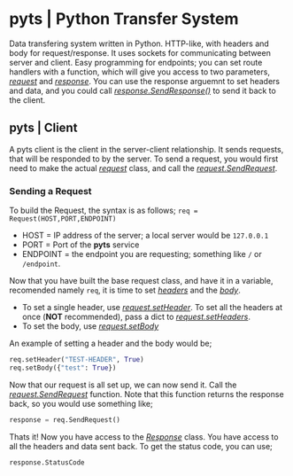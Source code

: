 # **pyts** | Python Transfer System

Data transfering system written in Python. HTTP-like, with headers and body for request/response. It uses sockets for communicating between server and client. Easy programming for endpoints; you can set route handlers with a function, which will give you access to two parameters, [*request*](https://github.com/glaukiol1/pyts/blob/main/common/Response/Response.py) and [*response*](https://github.com/glaukiol1/pyts/blob/main/common/Response/Response.py). You can use the response arguemnt to set headers and data, and you could call [*response.SendResponse()*](https://github.com/glaukiol1/pyts/blob/91a5b74e20154b968d91cc59b1b0b908c98072e8/common/Response/Response.py#L34) to send it back to the client.

## **pyts** | Client

A pyts client is the client in the server-client relationship. It sends requests, that will be responded to by the server. To send a request, you would first need to make the actual [*request*](https://github.com/glaukiol1/pyts/blob/main/common/Response/Response.py) class, and call the [*request.SendRequest*](https://github.com/glaukiol1/pyts/blob/91a5b74e20154b968d91cc59b1b0b908c98072e8/common/Request/Request.py#L35).

### Sending a Request

To build the Request, the syntax is as follows; `req = Request(HOST,PORT,ENDPOINT)`

- HOST = IP address of the server; a local server would be `127.0.0.1`
- PORT = Port of the **pyts** service
- ENDPOINT = the endpoint you are requesting; something like `/` or `/endpoint`.

Now that you have built the base request class, and have it in a variable, recomended namely `req`, it is time to set [*headers*](https://github.com/glaukiol1/pyts/blob/91a5b74e20154b968d91cc59b1b0b908c98072e8/common/headers/headers.py) and the [*body*](https://github.com/glaukiol1/pyts/blob/91a5b74e20154b968d91cc59b1b0b908c98072e8/common/Request/Request.py#L25).

- To set a single header, use [*request.setHeader*](https://github.com/glaukiol1/pyts/blob/91a5b74e20154b968d91cc59b1b0b908c98072e8/common/Request/Request.py#L22). To set all the headers at once (**NOT** recommended), pass a dict to [*request.setHeaders*](https://github.com/glaukiol1/pyts/blob/91a5b74e20154b968d91cc59b1b0b908c98072e8/common/Request/Request.py#L19).
- To set the body, use [*request.setBody*](https://github.com/glaukiol1/pyts/blob/91a5b74e20154b968d91cc59b1b0b908c98072e8/common/Request/Request.py#L25)

An example of setting a header and the body would be;

```py
req.setHeader("TEST-HEADER", True)
req.setBody({"test": True})
```

Now that our request is all set up, we can now send it. Call the [*request.SendRequest*](https://github.com/glaukiol1/pyts/blob/91a5b74e20154b968d91cc59b1b0b908c98072e8/common/Request/Request.py#L35) function. Note that this function returns the response back, so you would use something like;

```py
response = req.SendRequest()
```

Thats it! Now you have access to the [*Response*](https://github.com/glaukiol1/pyts/blob/91a5b74e20154b968d91cc59b1b0b908c98072e8/common/Response/Response.py) class. You have access to all the headers and data sent back. To get the status code, you can use;

```py
response.StatusCode
```
